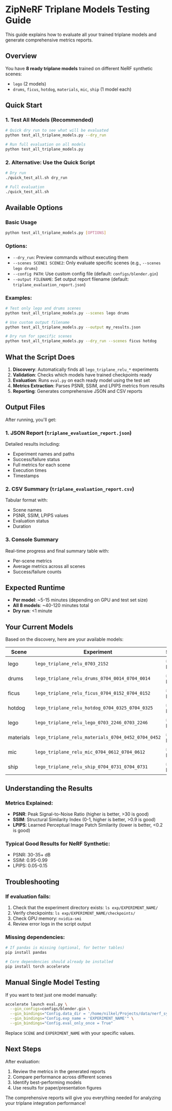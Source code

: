 # ZipNeRF Triplane Models Testing Guide

This guide explains how to evaluate all your trained triplane models and generate comprehensive metrics reports.

## Overview

You have **8 ready triplane models** trained on different NeRF synthetic scenes:
- `lego` (2 models)
- `drums`, `ficus`, `hotdog`, `materials`, `mic`, `ship` (1 model each)

## Quick Start

### 1. Test All Models (Recommended)

```bash
# Quick dry run to see what will be evaluated
python test_all_triplane_models.py --dry_run

# Run full evaluation on all models
python test_all_triplane_models.py
```

### 2. Alternative: Use the Quick Script

```bash
# Dry run
./quick_test_all.sh dry_run

# Full evaluation
./quick_test_all.sh
```

## Available Options

### Basic Usage
```bash
python test_all_triplane_models.py [OPTIONS]
```

### Options:
- `--dry_run`: Preview commands without executing them
- `--scenes SCENE1 SCENE2`: Only evaluate specific scenes (e.g., `--scenes lego drums`)
- `--config PATH`: Use custom config file (default: `configs/blender.gin`)
- `--output FILENAME`: Set output report filename (default: `triplane_evaluation_report.json`)

### Examples:
```bash
# Test only lego and drums scenes
python test_all_triplane_models.py --scenes lego drums

# Use custom output filename
python test_all_triplane_models.py --output my_results.json

# Dry run for specific scenes
python test_all_triplane_models.py --dry_run --scenes ficus hotdog
```

## What the Script Does

1. **Discovery**: Automatically finds all `lego_triplane_relu_*` experiments
2. **Validation**: Checks which models have trained checkpoints ready
3. **Evaluation**: Runs `eval.py` on each ready model using the test set
4. **Metrics Extraction**: Parses PSNR, SSIM, and LPIPS metrics from results
5. **Reporting**: Generates comprehensive JSON and CSV reports

## Output Files

After running, you'll get:

### 1. JSON Report (`triplane_evaluation_report.json`)
Detailed results including:
- Experiment names and paths
- Success/failure status
- Full metrics for each scene
- Execution times
- Timestamps

### 2. CSV Summary (`triplane_evaluation_report.csv`)
Tabular format with:
- Scene names
- PSNR, SSIM, LPIPS values
- Evaluation status
- Duration

### 3. Console Summary
Real-time progress and final summary table with:
- Per-scene metrics
- Average metrics across all scenes
- Success/failure counts

## Expected Runtime

- **Per model**: ~5-15 minutes (depending on GPU and test set size)
- **All 8 models**: ~40-120 minutes total
- **Dry run**: <1 minute

## Your Current Models

Based on the discovery, here are your available models:

| Scene | Experiment | Status | Checkpoint |
|-------|------------|--------|------------|
| lego | `lego_triplane_relu_0703_2152` | ✅ Ready | 025000 |
| drums | `lego_triplane_relu_drums_0704_0014_0704_0014` | ✅ Ready | 050000 |
| ficus | `lego_triplane_relu_ficus_0704_0152_0704_0152` | ✅ Ready | 050000 |
| hotdog | `lego_triplane_relu_hotdog_0704_0325_0704_0325` | ✅ Ready | 050000 |
| lego | `lego_triplane_relu_lego_0703_2246_0703_2246` | ✅ Ready | 050000 |
| materials | `lego_triplane_relu_materials_0704_0452_0704_0452` | ✅ Ready | 050000 |
| mic | `lego_triplane_relu_mic_0704_0612_0704_0612` | ✅ Ready | 050000 |
| ship | `lego_triplane_relu_ship_0704_0731_0704_0731` | ✅ Ready | 050000 |

## Understanding the Results

### Metrics Explained:
- **PSNR**: Peak Signal-to-Noise Ratio (higher is better, >30 is good)
- **SSIM**: Structural Similarity Index (0-1, higher is better, >0.9 is good)  
- **LPIPS**: Learned Perceptual Image Patch Similarity (lower is better, <0.2 is good)

### Typical Good Results for NeRF Synthetic:
- PSNR: 30-35+ dB
- SSIM: 0.95-0.99
- LPIPS: 0.05-0.15

## Troubleshooting

### If evaluation fails:
1. Check that the experiment directory exists: `ls exp/EXPERIMENT_NAME/`
2. Verify checkpoints: `ls exp/EXPERIMENT_NAME/checkpoints/`
3. Check GPU memory: `nvidia-smi`
4. Review error logs in the script output

### Missing dependencies:
```bash
# If pandas is missing (optional, for better tables)
pip install pandas

# Core dependencies should already be installed
pip install torch accelerate
```

## Manual Single Model Testing

If you want to test just one model manually:

```bash
accelerate launch eval.py \
  --gin_configs=configs/blender.gin \
  --gin_bindings="Config.data_dir = '/home/nilkel/Projects/data/nerf_synthetic/SCENE'" \
  --gin_bindings="Config.exp_name = 'EXPERIMENT_NAME'" \
  --gin_bindings="Config.eval_only_once = True"
```

Replace `SCENE` and `EXPERIMENT_NAME` with your specific values.

## Next Steps

After evaluation:
1. Review the metrics in the generated reports
2. Compare performance across different scenes
3. Identify best-performing models
4. Use results for paper/presentation figures

The comprehensive reports will give you everything needed for analyzing your triplane integration performance! 